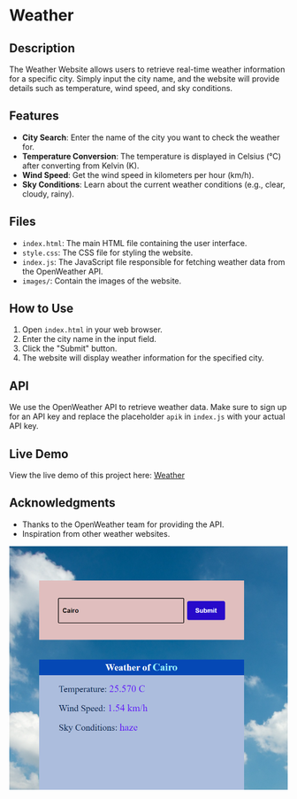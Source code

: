 # Weather

## Description
The Weather Website allows users to retrieve real-time weather information for a specific city. Simply input the city name, and the website will provide details such as temperature, wind speed, and sky conditions.

## Features
- **City Search**: Enter the name of the city you want to check the weather for.
- **Temperature Conversion**: The temperature is displayed in Celsius (°C) after converting from Kelvin (K).
- **Wind Speed**: Get the wind speed in kilometers per hour (km/h).
- **Sky Conditions**: Learn about the current weather conditions (e.g., clear, cloudy, rainy).

## Files
- `index.html`: The main HTML file containing the user interface.
- `style.css`: The CSS file for styling the website.
- `index.js`: The JavaScript file responsible for fetching weather data from the OpenWeather API.
- `images/`: Contain the images of the website.

## How to Use
1. Open `index.html` in your web browser.
2. Enter the city name in the input field.
3. Click the "Submit" button.
4. The website will display weather information for the specified city.

## API
We use the OpenWeather API to retrieve weather data. Make sure to sign up for an API key and replace the placeholder `apik` in `index.js` with your actual API key.

## Live Demo
View the live demo of this project here: [Weather](https://yassenali.github.io/Weather/)

## Acknowledgments
- Thanks to the OpenWeather team for providing the API.
- Inspiration from other weather websites.

![Weather of Cairo](https://github.com/YassenAli/Weather/blob/main/weatherOfCairo.png)
